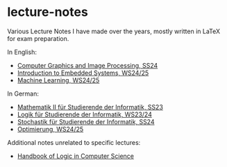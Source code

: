 # lecture-notes
Various Lecture Notes I have made over the years, mostly written in LaTeX for exam preparation.

In English:
- <a href="https://github.com/emma-bach/lecture-notes/blob/main/Computer%20Graphics%20and%20Image%20Processing/main.pdf">Computer Graphics and Image Processing, SS24</a>
- <a href="https://github.com/emma-bach/lecture-notes/blob/main/Embedded%20Systems/main.pdf">Introduction to Embedded Systems, WS24/25</a>
- <a href="https://github.com/emma-bach/lecture-notes/blob/main/Machine%20Learning/main.pdf">Machine Learning, WS24/25</a>

In German:
- <a href="https://github.com/emma-bach/lecture-notes/blob/main/Mathe%20II/mathe2Aufschrieb.pdf">Mathematik II für Studierende der Informatik, SS23</a>
- <a href="https://github.com/emma-bach/lecture-notes/blob/main/Logik/logikAufschrieb.pdf">Logik für Studierende der Informatik, WS23/24</a>
- <a href="https://github.com/emma-bach/lecture-notes/blob/main/Stochastik/stochastikAufschrieb.pdf">Stochastik für Studierende der Informatik, SS24</a>
- <a href="https://github.com/emma-bach/lecture-notes/blob/main/Optimierung/main.pdf">Optimierung, WS24/25</a>

Additional notes unrelated to specific lectures:
- <a href="https://github.com/emma-bach/lecture-notes/blob/main/Handbook%20of%20Logic%20in%20Computer%20Science/main.pdf">Handbook of Logic in Computer Science</a>

